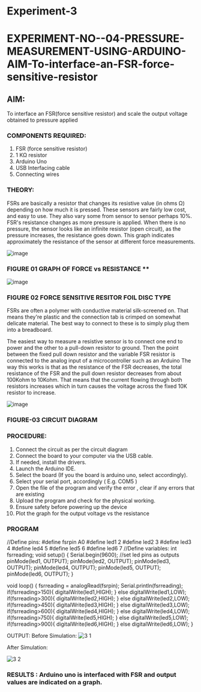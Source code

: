 # Experiment-3
# EXPERIMENT-NO--04-PRESSURE-MEASUREMENT-USING-ARDUINO-AIM-To-interface-an-FSR-force-sensitive-resistor


## AIM: 
To interface an FSR(force sensitive resistor) and scale the output voltage obtained to pressure applied 
 
### COMPONENTS REQUIRED:
1.	FSR  (force sensitive resistor)
2.	1 KΩ resistor 
3.	Arduino Uno 
4.	USB Interfacing cable 
5.	Connecting wires 


### THEORY: 
FSRs are basically a resistor that changes its resistive value (in ohms Ω) depending on how much it is pressed. These sensors are fairly low cost, and easy to use. They also vary some from sensor to sensor perhaps 10%. FSR's resistance changes as more pressure is applied. When there is no pressure, the sensor looks like an infinite resistor (open circuit), as the pressure increases, the resistance goes down. This graph indicates approximately the resistance of the sensor at different force measurements.
 

![image](https://user-images.githubusercontent.com/36288975/163532939-d6888ae1-4068-4d83-86a7-fc4c32d5179e.png)

### FIGURE 01 GRAPH OF FORCE vs RESISTANCE **




![image](https://user-images.githubusercontent.com/36288975/163532957-82d57567-a1c3-48c5-8a87-7ea66d6fca49.png)




### FIGURE 02 FORCE SENSITIVE RESITOR FOIL DISC TYPE  

FSRs are often a polymer with conductive material silk-screened on. That means they're plastic and the connection tab is crimped on somewhat delicate material. The best way to connect to these is to simply plug them into a breadboard.

The easiest way to measure a resistive sensor is to connect one end to power and the other to a pull-down resistor to ground. Then the point between the fixed pull down resistor and the variable FSR resistor is connected to the analog input of a microcontroller such as an Arduino The way this works is that as the resistance of the FSR decreases, the total resistance of the FSR and the pull down resistor decreases from about 100Kohm to 10Kohm. That means that the current flowing through both resistors increases which in turn causes the voltage across the fixed 10K resistor to increase.


![image](https://user-images.githubusercontent.com/36288975/163532979-a2a5cb5c-f495-442c-843e-bebb82737a35.png)



### FIGURE-03 CIRCUIT DIAGRAM



### PROCEDURE:
1.	Connect the circuit as per the circuit diagram 
2.	Connect the board to your computer via the USB cable.
3.	If needed, install the drivers.
4.	Launch the Arduino IDE.
5.	Select the board (If you the board is arduino uno, select accordingly).
6.	Select your serial port, accordingly ( E.g. COM5 )
7.	Open the file of the program  and verify the error , clear if any errors that are existing 
8.	Upload the program and check for the physical working. 
9.	Ensure safety before powering up the device 
10.	Plot the graph for the output voltage vs the resistance 


### PROGRAM 
//Define pins:
#define fsrpin A0
#define led1 2
#define led2 3
#define led3 4
#define led4 5
#define led5 6
#define led6 7
//Define variables:
int fsrreading;
void setup()
{
  Serial.begin(9600);
  //set led pins as outputs
  pinMode(led1, OUTPUT);
  pinMode(led2, OUTPUT);
  pinMode(led3, OUTPUT);
  pinMode(led4, OUTPUT);
  pinMode(led5, OUTPUT);
  pinMode(led6, OUTPUT);
}

void loop()
{
  fsrreading = analogRead(fsrpin);
  Serial.println(fsrreading);
  if(fsrreading>150){
    digitalWrite(led1,HIGH);
  }
  else digitalWrite(led1,LOW);
  if(fsrreading>300){
    digitalWrite(led2,HIGH);
  }
  else digitalWrite(led2,LOW);
  if(fsrreading>450){
    digitalWrite(led3,HIGH);
  }
  else digitalWrite(led3,LOW);
  if(fsrreading>600){
    digitalWrite(led4,HIGH);
  }
  else digitalWrite(led4,LOW);
  if(fsrreading>750){
    digitalWrite(led5,HIGH);
  }
  else digitalWrite(led5,LOW);
  if(fsrreading>900){
    digitalWrite(led6,HIGH);
  }
  else digitalWrite(led6,LOW);
}

OUTPUT:
Before Simulation:
![3 1](https://github.com/ArunJ03/Experiment-3/assets/131673036/4ac21ba8-244c-45ee-b4d9-1ec7ef42e7e3)

After Simulation:

 
 ![3 2](https://github.com/ArunJ03/Experiment-3/assets/131673036/31f7fd46-0515-4efb-bbb9-aa57309e746e)

 
 
 
 
 
 
 
 
 
 
 




### RESULTS : Arduino uno is interfaced with FSR and output values are indicated on a graph.
